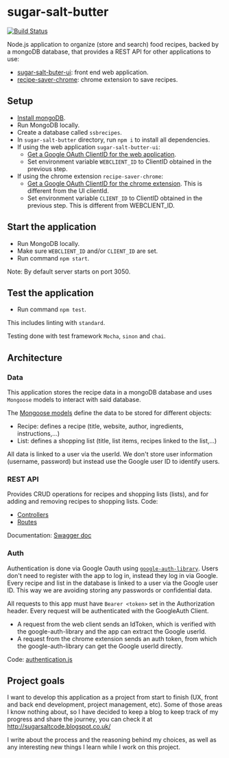 # sugar-salt-butter
[![Build Status](https://travis-ci.com/ainhoaL/sugar-salt-butter.svg?branch=master)](https://travis-ci.com/ainhoaL/sugar-salt-butter)

Node.js application to organize (store and search) food recipes, backed by a mongoDB database, that provides a REST API for other applications to use: 
- [sugar-salt-buter-ui](https://github.com/ainhoaL/sugar-salt-butter-ui): front end web application. 
- [recipe-saver-chrome](https://github.com/ainhoaL/recipe-saver-chrome): chrome extension to save recipes.

## Setup
- [Install mongoDB](https://docs.mongodb.com/manual/administration/install-community/).
- Run MongoDB locally.
- Create a database called `ssbrecipes`.
- In `sugar-salt-butter` directory, run `npm i` to install all dependencies.
- If using the web application `sugar-salt-butter-ui`:
   - [Get a Google OAuth ClientID for the web application](https://developers.google.com/identity/sign-in/web/sign-in).
   - Set environment variable `WEBCLIENT_ID` to ClientID obtained in the previous step.
- If using the chrome extension `recipe-saver-chrome`:
   - [Get a Google OAuth ClientID for the chrome extension](https://developer.chrome.com/docs/apps/app_identity/#client_id). This is different from the UI clientId.
   - Set environment variable `CLIENT_ID` to ClientID obtained in the previous step. This is different from WEBCLIENT_ID.

## Start the application
- Run MongoDB locally.
- Make sure `WEBCLIENT_ID` and/or `CLIENT_ID` are set.
- Run command `npm start`.

Note: By default server starts on port 3050.

## Test the application
- Run command `npm test`.

This includes linting with `standard`.

Testing done with test framework `Mocha`, `sinon` and `chai`.

## Architecture
### Data
This application stores the recipe data in a mongoDB database and uses `Mongoose` models to interact with said database.

The [Mongoose models](https://github.com/ainhoaL/sugar-salt-butter/blob/master/models) define the data to be stored for different objects:
- Recipe: defines a recipe (title, website, author, ingredients, instructions,...)
- List: defines a shopping list (title, list items, recipes linked to the list,...)

All data is linked to a user via the userId. We don't store user information (username, password) but instead use the Google user ID to identify users.

### REST API
Provides CRUD operations for recipes and shopping lists (lists), and for adding and removing recipes to shopping lists.
Code:
- [Controllers](https://github.com/ainhoaL/sugar-salt-butter/blob/master/controllers)
- [Routes](https://github.com/ainhoaL/sugar-salt-butter/blob/master/routes.js)

Documentation: [Swagger doc](https://github.com/ainhoaL/sugar-salt-butter/blob/master/docs/swagger.yaml)

### Auth
Authentication is done via Google Oauth using [`google-auth-library`](https://www.npmjs.com/package/google-auth-library).
Users don't need to register with the app to log in, instead they log in via Google. Every recipe and list in the database is linked to a user via the Google user ID. This way we are avoiding storing any passwords or confidential data.

All requests to this app must have `Bearer <token>` set in the Authorization header. Every request will be authenticated with the GoogleAuth Client.
- A request from the web client sends an IdToken, which is verified with the google-auth-library and the app can extract the Google userId.
- A request from the chrome extension sends an auth token, from which the google-auth-library can get the Google userId directly.

Code: [authentication.js](https://github.com/ainhoaL/sugar-salt-butter/blob/master/utils/authentication.js)

## Project goals
I want to develop this application as a project from start to finish (UX, front and back end development, project management, etc). Some of those areas I know nothing about, so I have decided to keep a blog to keep track of my progress and share the journey, you can check it at http://sugarsaltcode.blogspot.co.uk/

I write about the process and the reasoning behind my choices, as well as any interesting new things I learn while I work on this project.
